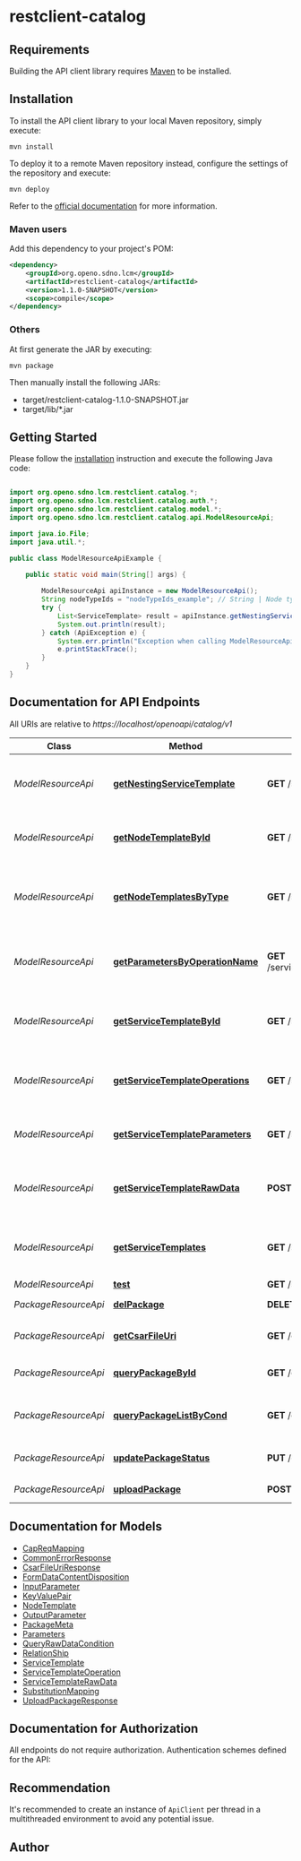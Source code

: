 # restclient-catalog

## Requirements

Building the API client library requires [Maven](https://maven.apache.org/) to be installed.

## Installation

To install the API client library to your local Maven repository, simply execute:

```shell
mvn install
```

To deploy it to a remote Maven repository instead, configure the settings of the repository and execute:

```shell
mvn deploy
```

Refer to the [official documentation](https://maven.apache.org/plugins/maven-deploy-plugin/usage.html) for more information.

### Maven users

Add this dependency to your project's POM:

```xml
<dependency>
    <groupId>org.openo.sdno.lcm</groupId>
    <artifactId>restclient-catalog</artifactId>
    <version>1.1.0-SNAPSHOT</version>
    <scope>compile</scope>
</dependency>
```

### Others

At first generate the JAR by executing:

    mvn package

Then manually install the following JARs:

* target/restclient-catalog-1.1.0-SNAPSHOT.jar
* target/lib/*.jar

## Getting Started

Please follow the [installation](#installation) instruction and execute the following Java code:

```java

import org.openo.sdno.lcm.restclient.catalog.*;
import org.openo.sdno.lcm.restclient.catalog.auth.*;
import org.openo.sdno.lcm.restclient.catalog.model.*;
import org.openo.sdno.lcm.restclient.catalog.api.ModelResourceApi;

import java.io.File;
import java.util.*;

public class ModelResourceApiExample {

    public static void main(String[] args) {
        
        ModelResourceApi apiInstance = new ModelResourceApi();
        String nodeTypeIds = "nodeTypeIds_example"; // String | Node type ids splited by ','. Such as 'tosca.nodes.nfv.VDU,tosca.nodes.nfv.VL'.
        try {
            List<ServiceTemplate> result = apiInstance.getNestingServiceTemplate(nodeTypeIds);
            System.out.println(result);
        } catch (ApiException e) {
            System.err.println("Exception when calling ModelResourceApi#getNestingServiceTemplate");
            e.printStackTrace();
        }
    }
}

```

## Documentation for API Endpoints

All URIs are relative to *https://localhost/openoapi/catalog/v1*

Class | Method | HTTP request | Description
------------ | ------------- | ------------- | -------------
*ModelResourceApi* | [**getNestingServiceTemplate**](docs/ModelResourceApi.md#getNestingServiceTemplate) | **GET** /servicetemplates/nesting | Query nesting service template of a node type
*ModelResourceApi* | [**getNodeTemplateById**](docs/ModelResourceApi.md#getNodeTemplateById) | **GET** /servicetemplates/{serviceTemplateId}/nodetemplates/{nodeTemplateId} | Query node template by node template id
*ModelResourceApi* | [**getNodeTemplatesByType**](docs/ModelResourceApi.md#getNodeTemplatesByType) | **GET** /servicetemplates/{serviceTemplateId}/nodetemplates | Query node template list of a specified service template
*ModelResourceApi* | [**getParametersByOperationName**](docs/ModelResourceApi.md#getParametersByOperationName) | **GET** /servicetemplates/{serviceTemplateId}/operations/{operationName}/parameters | Query input parameters of a specified operation
*ModelResourceApi* | [**getServiceTemplateById**](docs/ModelResourceApi.md#getServiceTemplateById) | **GET** /servicetemplates/{servicetemplateid} | Query service template by service template id
*ModelResourceApi* | [**getServiceTemplateOperations**](docs/ModelResourceApi.md#getServiceTemplateOperations) | **GET** /servicetemplates/{serviceTemplateId}/operations | Query operation list of service template
*ModelResourceApi* | [**getServiceTemplateParameters**](docs/ModelResourceApi.md#getServiceTemplateParameters) | **GET** /servicetemplates/{servicetemplateid}/parameters | Query input parameters of service template
*ModelResourceApi* | [**getServiceTemplateRawData**](docs/ModelResourceApi.md#getServiceTemplateRawData) | **POST** /servicetemplates/queryingrawdata | Query raw data of a service template by csar id
*ModelResourceApi* | [**getServiceTemplates**](docs/ModelResourceApi.md#getServiceTemplates) | **GET** /servicetemplates | Query service template by filter conditions
*ModelResourceApi* | [**test**](docs/ModelResourceApi.md#test) | **GET** /servicetemplates/test | test
*PackageResourceApi* | [**delPackage**](docs/PackageResourceApi.md#delPackage) | **DELETE** /csars/{csarId} | delete a package
*PackageResourceApi* | [**getCsarFileUri**](docs/PackageResourceApi.md#getCsarFileUri) | **GET** /csars/{csarId}/files | get csar file uri by csarId
*PackageResourceApi* | [**queryPackageById**](docs/PackageResourceApi.md#queryPackageById) | **GET** /csars/{csarId} | get csar package list
*PackageResourceApi* | [**queryPackageListByCond**](docs/PackageResourceApi.md#queryPackageListByCond) | **GET** /csars | get csar package list by condition
*PackageResourceApi* | [**updatePackageStatus**](docs/PackageResourceApi.md#updatePackageStatus) | **PUT** /csars/{csarId} | update csar package status
*PackageResourceApi* | [**uploadPackage**](docs/PackageResourceApi.md#uploadPackage) | **POST** /csars | upload csar package


## Documentation for Models

 - [CapReqMapping](docs/CapReqMapping.md)
 - [CommonErrorResponse](docs/CommonErrorResponse.md)
 - [CsarFileUriResponse](docs/CsarFileUriResponse.md)
 - [FormDataContentDisposition](docs/FormDataContentDisposition.md)
 - [InputParameter](docs/InputParameter.md)
 - [KeyValuePair](docs/KeyValuePair.md)
 - [NodeTemplate](docs/NodeTemplate.md)
 - [OutputParameter](docs/OutputParameter.md)
 - [PackageMeta](docs/PackageMeta.md)
 - [Parameters](docs/Parameters.md)
 - [QueryRawDataCondition](docs/QueryRawDataCondition.md)
 - [RelationShip](docs/RelationShip.md)
 - [ServiceTemplate](docs/ServiceTemplate.md)
 - [ServiceTemplateOperation](docs/ServiceTemplateOperation.md)
 - [ServiceTemplateRawData](docs/ServiceTemplateRawData.md)
 - [SubstitutionMapping](docs/SubstitutionMapping.md)
 - [UploadPackageResponse](docs/UploadPackageResponse.md)


## Documentation for Authorization

All endpoints do not require authorization.
Authentication schemes defined for the API:

## Recommendation

It's recommended to create an instance of `ApiClient` per thread in a multithreaded environment to avoid any potential issue.

## Author



